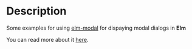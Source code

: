 # Description
Some examples for using [elm-modal](https://github.com/rjbma/elm-modal) for dispaying modal dialogs in **Elm**

You can read more about it [here](https://medium.com/@rjbma/elm-pull-dialog-md-e6d0be228d02).
